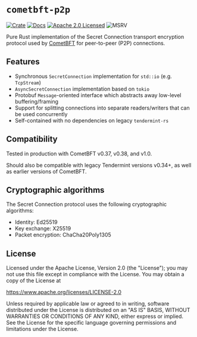 # `cometbft-p2p`

[![Crate][crate-image]][crate-link]
[![Docs][docs-image]][docs-link]
[![Apache 2.0 Licensed][license-image]][license-link]
![MSRV][rustc-image]

Pure Rust implementation of the Secret Connection transport encryption protocol used by
[CometBFT] for peer-to-peer (P2P) connections.

## Features

- Synchronous `SecretConnection` implementation for `std::io` (e.g. `TcpStream`)
- `AsyncSecretConnection` implementation based on `tokio`
- Protobuf `Message`-oriented interface which abstracts away low-level buffering/framing
- Support for splitting connections into separate readers/writers that can be used concurrently
- Self-contained with no dependencies on legacy `tendermint-rs`

## Compatibility

Tested in production with CometBFT v0.37, v0.38, and v1.0.

Should also be compatible with legacy Tendermint versions v0.34+, as well as earlier versions of
CometBFT.

## Cryptographic algorithms

The Secret Connection protocol uses the following cryptographic algorithms:

- Identity: Ed25519
- Key exchange: X25519
- Packet encryption: ChaCha20Poly1305

## License

Licensed under the Apache License, Version 2.0 (the "License");
you may not use this file except in compliance with the License.
You may obtain a copy of the License at

<https://www.apache.org/licenses/LICENSE-2.0>

Unless required by applicable law or agreed to in writing, software
distributed under the License is distributed on an "AS IS" BASIS,
WITHOUT WARRANTIES OR CONDITIONS OF ANY KIND, either express or implied.
See the License for the specific language governing permissions and
limitations under the License.

[//]: # (badges)

[crate-image]: https://img.shields.io/crates/v/cometbft-p2p.svg?logo=rust
[crate-link]: https://crates.io/crates/cometbft-p2p
[docs-image]: https://docs.rs/cometbft-p2p/badge.svg
[docs-link]: https://docs.rs/cometbft-p2p/
[license-image]: https://img.shields.io/badge/license-Apache2.0-blue.svg
[license-link]: https://github.com/iqlusioninc/iqkms/blob/main/cometbft-p2p/LICENSE
[rustc-image]: https://img.shields.io/badge/rustc-1.85+-blue.svg

[//]: # (links)

[CometBFT]: https://cometbft.com/
